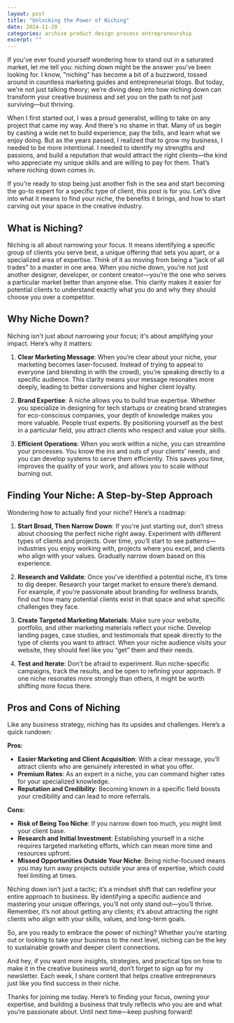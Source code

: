 ```yaml
---
layout: post
title: "Unlocking the Power of Niching"
date: 2024-11-20
categories: archive product design process entrepreneurship
excerpt: ""
---
```


<!-- ## Unlocking the Power of Niching  -->


If you’ve ever found yourself wondering how to stand out in a saturated market, let me tell you: niching down might be the answer you've been looking for. I know, "niching" has become a bit of a buzzword, tossed around in countless marketing guides and entrepreneurial blogs. But today, we're not just talking theory; we’re diving deep into how niching down can transform your creative business and set you on the path to not just surviving—but thriving.

When I first started out, I was a proud generalist, willing to take on any project that came my way. And there's no shame in that. Many of us begin by casting a wide net to build experience, pay the bills, and learn what we enjoy doing. But as the years passed, I realized that to grow my business, I needed to be more intentional. I needed to identify my strengths and passions, and build a reputation that would attract the right clients—the kind who appreciate my unique skills and are willing to pay for them. That’s where niching down comes in.

If you're ready to stop being just another fish in the sea and start becoming the go-to expert for a specific type of client, this post is for you. Let’s dive into what it means to find your niche, the benefits it brings, and how to start carving out your space in the creative industry.

## What is Niching?

Niching is all about narrowing your focus. It means identifying a specific group of clients you serve best, a unique offering that sets you apart, or a specialized area of expertise. Think of it as moving from being a “jack of all trades” to a master in one area. When you niche down, you’re not just another designer, developer, or content creator—you’re the one who serves a particular market better than anyone else. This clarity makes it easier for potential clients to understand exactly what you do and why they should choose you over a competitor.

## Why Niche Down?

Niching isn't just about narrowing your focus; it's about amplifying your impact. Here’s why it matters:

1. **Clear Marketing Message**: When you’re clear about your niche, your marketing becomes laser-focused. Instead of trying to appeal to everyone (and blending in with the crowd), you’re speaking directly to a specific audience. This clarity means your message resonates more deeply, leading to better conversions and higher client loyalty.

2. **Brand Expertise**: A niche allows you to build true expertise. Whether you specialize in designing for tech startups or creating brand strategies for eco-conscious companies, your depth of knowledge makes you more valuable. People trust experts. By positioning yourself as the best in a particular field, you attract clients who respect and value your skills.

3. **Efficient Operations**: When you work within a niche, you can streamline your processes. You know the ins and outs of your clients' needs, and you can develop systems to serve them efficiently. This saves you time, improves the quality of your work, and allows you to scale without burning out.


## Finding Your Niche: A Step-by-Step Approach

Wondering how to actually find your niche? Here’s a roadmap:

1. **Start Broad, Then Narrow Down**: If you're just starting out, don’t stress about choosing the perfect niche right away. Experiment with different types of clients and projects. Over time, you’ll start to see patterns—industries you enjoy working with, projects where you excel, and clients who align with your values. Gradually narrow down based on this experience.

2. **Research and Validate**: Once you’ve identified a potential niche, it’s time to dig deeper. Research your target market to ensure there’s demand. For example, if you’re passionate about branding for wellness brands, find out how many potential clients exist in that space and what specific challenges they face.

3. **Create Targeted Marketing Materials**: Make sure your website, portfolio, and other marketing materials reflect your niche. Develop landing pages, case studies, and testimonials that speak directly to the type of clients you want to attract. When your niche audience visits your website, they should feel like you “get” them and their needs.

4. **Test and Iterate**: Don’t be afraid to experiment. Run niche-specific campaigns, track the results, and be open to refining your approach. If one niche resonates more strongly than others, it might be worth shifting more focus there.


## Pros and Cons of Niching

Like any business strategy, niching has its upsides and challenges. Here’s a quick rundown:

**Pros:**
- **Easier Marketing and Client Acquisition**: With a clear message, you’ll attract clients who are genuinely interested in what you offer.
- **Premium Rates**: As an expert in a niche, you can command higher rates for your specialized knowledge.
- **Reputation and Credibility**: Becoming known in a specific field boosts your credibility and can lead to more referrals.

**Cons:**
- **Risk of Being Too Niche**: If you narrow down too much, you might limit your client base.
- **Research and Initial Investment**: Establishing yourself in a niche requires targeted marketing efforts, which can mean more time and resources upfront.
- **Missed Opportunities Outside Your Niche**: Being niche-focused means you may turn away projects outside your area of expertise, which could feel limiting at times.




Niching down isn’t just a tactic; it’s a mindset shift that can redefine your entire approach to business. By identifying a specific audience and mastering your unique offerings, you’ll not only stand out—you’ll thrive. Remember, it’s not about getting any clients; it’s about attracting the right clients who align with your skills, values, and long-term goals.

So, are you ready to embrace the power of niching? Whether you’re starting out or looking to take your business to the next level, niching can be the key to sustainable growth and deeper client connections. 

And hey, if you want more insights, strategies, and practical tips on how to make it in the creative business world, don’t forget to sign up for my newsletter. Each week, I share content that helps creative entrepreneurs just like you find success in their niche. 

Thanks for joining me today. Here’s to finding your focus, owning your expertise, and building a business that truly reflects who you are and what you’re passionate about. Until next time—keep pushing forward!


